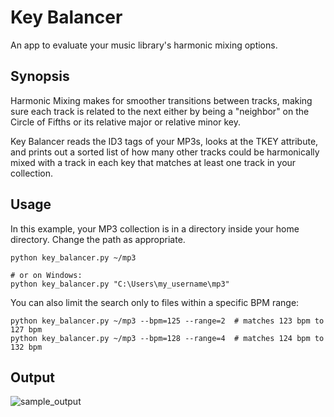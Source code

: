 # Key Balancer 
An app to evaluate your music library's harmonic mixing options.

## Synopsis
Harmonic Mixing makes for smoother transitions between tracks, making sure
each track is related to the next either by being a "neighbor" on the Circle
of Fifths or its relative major or relative minor key.

Key Balancer reads the ID3 tags of your MP3s, looks at the TKEY attribute,
and prints out a sorted list of how many other tracks could be harmonically
mixed with a track in each key that matches at least one track in your
collection.

## Usage
In this example, your MP3 collection is in a directory inside your home
directory. Change the path as appropriate.
```
python key_balancer.py ~/mp3

# or on Windows:
python key_balancer.py "C:\Users\my_username\mp3"
```

You can also limit the search only to files within a specific BPM range:
```
python key_balancer.py ~/mp3 --bpm=125 --range=2  # matches 123 bpm to 127 bpm
python key_balancer.py ~/mp3 --bpm=128 --range=4  # matches 124 bpm to 132 bpm
```

## Output

![sample_output](https://cloud.githubusercontent.com/assets/583354/8395157/8705a94c-1d24-11e5-869f-b8cfccf64225.jpg)
